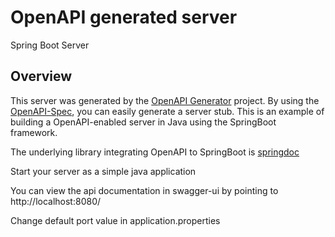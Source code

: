 # OpenAPI generated server

Spring Boot Server 


## Overview  
This server was generated by the [OpenAPI Generator](https://openapi-generator.tech) project.
By using the [OpenAPI-Spec](https://openapis.org), you can easily generate a server stub.
This is an example of building a OpenAPI-enabled server in Java using the SpringBoot framework.

The underlying library integrating OpenAPI to SpringBoot is [springdoc](https://github.com/springdoc/springdoc-openapi)

Start your server as a simple java application

You can view the api documentation in swagger-ui by pointing to  
http://localhost:8080/

Change default port value in application.properties